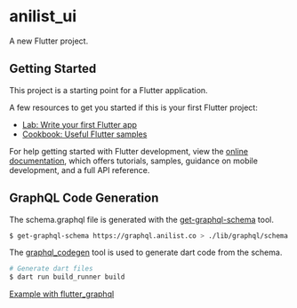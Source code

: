 # anilist_ui

A new Flutter project.

## Getting Started

This project is a starting point for a Flutter application.

A few resources to get you started if this is your first Flutter project:

- [Lab: Write your first Flutter app](https://docs.flutter.dev/get-started/codelab)
- [Cookbook: Useful Flutter samples](https://docs.flutter.dev/cookbook)

For help getting started with Flutter development, view the
[online documentation](https://docs.flutter.dev/), which offers tutorials,
samples, guidance on mobile development, and a full API reference.

## GraphQL Code Generation

The schema.graphql file is generated with the [get-graphql-schema](https://github.com/prisma-labs/get-graphql-schema#get-graphql-schema-) tool.

```bash
$ get-graphql-schema https://graphql.anilist.co > ./lib/graphql/schema.graphql
```

The [graphql_codegen](https://github.com/heftapp/graphql_codegen/tree/main/packages/graphql_codegen#basic-usage) tool is used to generate dart code from the schema.

```bash
# Generate dart files
$ dart run build_runner build
```

[Example with flutter_graphql](https://github.com/heftapp/graphql_codegen/tree/main/packages/graphql_codegen#client-graphql_flutter)